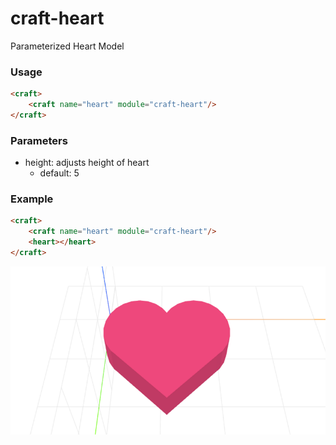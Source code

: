 # craft-heart
Parameterized Heart Model

### Usage
```html
<craft>
    <craft name="heart" module="craft-heart"/>
</craft>
```

### Parameters
- height: adjusts height of heart
	- default: 5

### Example
```html
<craft>
    <craft name="heart" module="craft-heart"/>
    <heart></heart>
</craft>
```

![example](example.png)